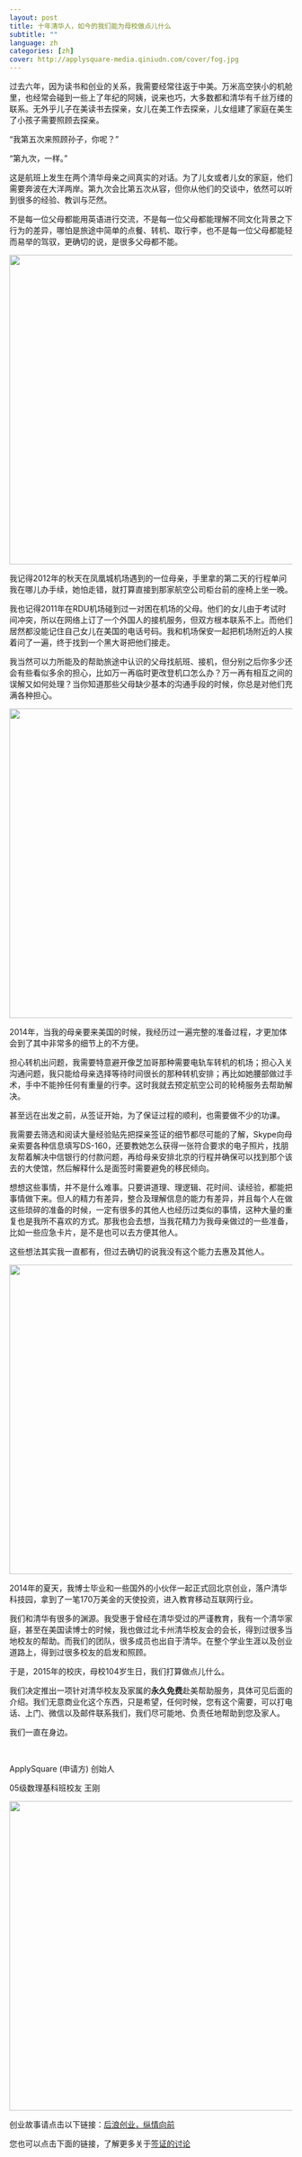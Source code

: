 ```yaml
---
layout: post
title: 十年清华人，如今的我们能为母校做点儿什么
subtitle: ""
language: zh
categories: [zh]
cover: http://applysquare-media.qiniudn.com/cover/fog.jpg
---
```

过去六年，因为读书和创业的关系，我需要经常往返于中美。万米高空狭小的机舱里，也经常会碰到一些上了年纪的阿姨，说来也巧，大多数都和清华有千丝万缕的联系。无外乎儿子在美读书去探亲，女儿在美工作去探亲，儿女组建了家庭在美生了小孩子需要照顾去探亲。

“我第五次来照顾孙子，你呢？”

“第九次，一样。”

这是航班上发生在两个清华母亲之间真实的对话。为了儿女或者儿女的家庭，他们需要奔波在大洋两岸。第九次会比第五次从容，但你从他们的交谈中，依然可以听到很多的经验、教训与茫然。

不是每一位父母都能用英语进行交流，不是每一位父母都能理解不同文化背景之下行为的差异，哪怕是旅途中简单的点餐、转机、取行李，也不是每一位父母都能轻而易举的驾驭，更确切的说，是很多父母都不能。

<img src="http://applysquare-media.qiniudn.com/2015/04/visa/1.png" width="550px" height="auto" />

我记得2012年的秋天在凤凰城机场遇到的一位母亲，手里拿的第二天的行程单问我在哪儿办手续，她怕走错，就打算直接到那家航空公司柜台前的座椅上坐一晚。

我也记得2011年在RDU机场碰到过一对困在机场的父母。他们的女儿由于考试时间冲突，所以在网络上订了一个外国人的接机服务，但双方根本联系不上。而他们居然都没能记住自己女儿在美国的电话号码。我和机场保安一起把机场附近的人挨着问了一遍，终于找到一个黑大哥把他们接走。

我当然可以力所能及的帮助旅途中认识的父母找航班、接机，但分别之后你多少还会有些看似多余的担心，比如万一再临时更改登机口怎么办？万一再有相互之间的误解又如何处理？当你知道那些父母缺少基本的沟通手段的时候，你总是对他们充满各种担心。

<img src="http://applysquare-media.qiniudn.com/2015/04/visa/2.png" width="550px" height="auto" />

2014年，当我的母亲要来美国的时候，我经历过一遍完整的准备过程，才更加体会到了其中非常多的细节上的不方便。

担心转机出问题，我需要特意避开像芝加哥那种需要电轨车转机的机场；担心入关沟通问题，我只能给母亲选择等待时间很长的那种转机安排；再比如她腰部做过手术，手中不能拎任何有重量的行李。这时我就去预定航空公司的轮椅服务去帮助解决。

甚至远在出发之前，从签证开始，为了保证过程的顺利，也需要做不少的功课。
 
我需要去筛选和阅读大量经验贴先把探亲签证的细节都尽可能的了解，Skype向母亲索要各种信息填写DS-160，还要教她怎么获得一张符合要求的电子照片，找朋友帮着解决中信银行的付款问题，再给母亲安排北京的行程并确保可以找到那个该去的大使馆，然后解释什么是面签时需要避免的移民倾向。

想想这些事情，并不是什么难事。只要讲道理、理逻辑、花时间、读经验，都能把事情做下来。但人的精力有差异，整合及理解信息的能力有差异，并且每个人在做这些琐碎的准备的时候，一定有很多的其他人也经历过类似的事情，这种大量的重复也是我所不喜欢的方式。那我也会去想，当我花精力为我母亲做过的一些准备，比如一些应急卡片，是不是也可以去方便其他人。

这些想法其实我一直都有，但过去确切的说我没有这个能力去惠及其他人。

<img src="http://applysquare-media.qiniudn.com/2015/04/visa/3.png" width="550px" height="auto" />

2014年的夏天，我博士毕业和一些国外的小伙伴一起正式回北京创业，落户清华科技园，拿到了一笔170万美金的天使投资，进入教育移动互联网行业。
 
我们和清华有很多的渊源。我受惠于曾经在清华受过的严谨教育，我有一个清华家庭，甚至在美国读博士的时候，我也做过北卡州清华校友会的会长，得到过很多当地校友的帮助。而我们的团队，很多成员也出自于清华。在整个学业生涯以及创业道路上，得到过很多校友的启发和照顾。 

于是，2015年的校庆，母校104岁生日，我们打算做点儿什么。

我们决定推出一项针对清华校友及家属的**永久免费**赴美帮助服务，具体可见后面的介绍。我们无意商业化这个东西，只是希望，任何时候，您有这个需要，可以打电话、上门、微信以及邮件联系我们，我们尽可能地、负责任地帮助到您及家人。

我们一直在身边。

<br>

ApplySquare (申请方) 创始人 

05级数理基科班校友  王刚

<img src="http://applysquare-media.qiniudn.com/2015/04/visa/4.png" width="550px" height="auto" />

创业故事请点击以下链接：[后浪创业，纵情向前](http://blog.applysquare.com/2014/09/launch/)

您也可以点击下面的链接，了解更多关于[签证的讨论](http://t.cn/RAT4hvz)